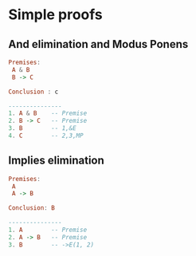 # Simple proofs

## And elimination and Modus Ponens

```hs
Premises:
 A & B
 B -> C

Conclusion : c

---------------
1. A & B    -- Premise
2. B -> C   -- Premise
3. B        -- 1,&E
4. C        -- 2,3,MP
```
## Implies elimination

```hs
Premises:
 A
 A -> B

Conclusion: B

---------------
1. A        -- Premise
2. A -> B   -- Premise
3. B        -- ->E(1, 2)
```